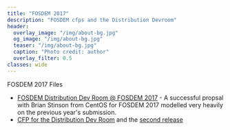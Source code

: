 ```yaml
---
title: "FOSDEM 2017"
description: "FOSDEM cfps and the Distribution Devroom"
header:
  overlay_image: "/img/about-bg.jpg"
  og_image: "/img/about-bg.jpg"
  teaser: "/img/about-bg.jpg"
  caption: "Photo credit: author"
  overlay_filter: 0.5
classes: wide
---
```


FOSDEM 2017 Files

* [FOSDEM Distribution Dev Room @ FOSDEM 2017](fosdem-2017-distribution-devroom) - A successful propsal with Brian Stinson from CentOS for FOSDEM 2017 modelled very heavily on the previous year's submission.
* [CFP for the Distribution Dev Room](cfp) and the [second release](cfp2)
